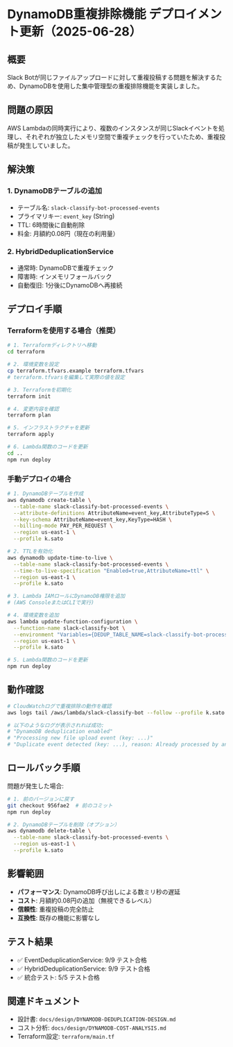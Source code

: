 # DynamoDB重複排除機能 デプロイメント更新（2025-06-28）

## 概要

Slack Botが同じファイルアップロードに対して重複投稿する問題を解決するため、DynamoDBを使用した集中管理型の重複排除機能を実装しました。

## 問題の原因

AWS Lambdaの同時実行により、複数のインスタンスが同じSlackイベントを処理し、それぞれが独立したメモリ空間で重複チェックを行っていたため、重複投稿が発生していました。

## 解決策

### 1. DynamoDBテーブルの追加
- テーブル名: `slack-classify-bot-processed-events`
- プライマリキー: `event_key` (String)
- TTL: 6時間後に自動削除
- 料金: 月額約0.08円（現在の利用量）

### 2. HybridDeduplicationService
- 通常時: DynamoDBで重複チェック
- 障害時: インメモリフォールバック
- 自動復旧: 1分後にDynamoDBへ再接続

## デプロイ手順

### Terraformを使用する場合（推奨）

```bash
# 1. Terraformディレクトリへ移動
cd terraform

# 2. 環境変数を設定
cp terraform.tfvars.example terraform.tfvars
# terraform.tfvarsを編集して実際の値を設定

# 3. Terraformを初期化
terraform init

# 4. 変更内容を確認
terraform plan

# 5. インフラストラクチャを更新
terraform apply

# 6. Lambda関数のコードを更新
cd ..
npm run deploy
```

### 手動デプロイの場合

```bash
# 1. DynamoDBテーブルを作成
aws dynamodb create-table \
  --table-name slack-classify-bot-processed-events \
  --attribute-definitions AttributeName=event_key,AttributeType=S \
  --key-schema AttributeName=event_key,KeyType=HASH \
  --billing-mode PAY_PER_REQUEST \
  --region us-east-1 \
  --profile k.sato

# 2. TTLを有効化
aws dynamodb update-time-to-live \
  --table-name slack-classify-bot-processed-events \
  --time-to-live-specification "Enabled=true,AttributeName=ttl" \
  --region us-east-1 \
  --profile k.sato

# 3. Lambda IAMロールにDynamoDB権限を追加
# (AWS ConsoleまたはCLIで実行)

# 4. 環境変数を追加
aws lambda update-function-configuration \
  --function-name slack-classify-bot \
  --environment "Variables={DEDUP_TABLE_NAME=slack-classify-bot-processed-events,...既存の環境変数...}" \
  --region us-east-1 \
  --profile k.sato

# 5. Lambda関数のコードを更新
npm run deploy
```

## 動作確認

```bash
# CloudWatchログで重複排除の動作を確認
aws logs tail /aws/lambda/slack-classify-bot --follow --profile k.sato --region us-east-1

# 以下のようなログが表示されれば成功:
# "DynamoDB deduplication enabled"
# "Processing new file upload event (key: ...)"
# "Duplicate event detected (key: ...), reason: Already processed by another instance"
```

## ロールバック手順

問題が発生した場合:

```bash
# 1. 前のバージョンに戻す
git checkout 956fae2  # 前のコミット
npm run deploy

# 2. DynamoDBテーブルを削除（オプション）
aws dynamodb delete-table \
  --table-name slack-classify-bot-processed-events \
  --region us-east-1 \
  --profile k.sato
```

## 影響範囲

- **パフォーマンス**: DynamoDB呼び出しによる数ミリ秒の遅延
- **コスト**: 月額約0.08円の追加（無視できるレベル）
- **信頼性**: 重複投稿の完全防止
- **互換性**: 既存の機能に影響なし

## テスト結果

- ✅ EventDeduplicationService: 9/9 テスト合格
- ✅ HybridDeduplicationService: 9/9 テスト合格
- ✅ 統合テスト: 5/5 テスト合格

## 関連ドキュメント

- 設計書: `docs/design/DYNAMODB-DEDUPLICATION-DESIGN.md`
- コスト分析: `docs/design/DYNAMODB-COST-ANALYSIS.md`
- Terraform設定: `terraform/main.tf`